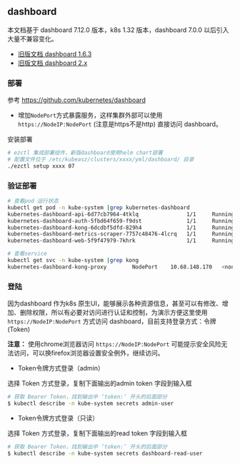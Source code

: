 ## dashboard

本文档基于 dashboard 7.12.0 版本，k8s 1.32 版本，dashboard 7.0.0 以后引入大量不兼容变化。

- [旧版文档 dashboard 1.6.3](dashboard.1.6.3.md)
- [旧版文档 dashboard 2.x](dashboard.2.x.md)

### 部署

参考 https://github.com/kubernetes/dashboard

+ 增加`NodePort`方式暴露服务，这样集群外部可以使用 `https://NodeIP:NodePort` (注意是https不是http) 直接访问 dashboard。

安装部署

``` bash
# ezctl 集成部署组件，新版dashboard使用helm chart部署
# 配置文件位于 /etc/kubeasz/clusters/xxxx/yml/dashboard/ 目录
./ezctl setup xxxx 07
```

### 验证部署

``` bash
# 查看pod 运行状态
kubectl get pod -n kube-system |grep kubernetes-dashboard
kubernetes-dashboard-api-6d77cb7964-4tklq               1/1     Running   0          17h
kubernetes-dashboard-auth-5fbd64f659-f9dst              1/1     Running   0          17h
kubernetes-dashboard-kong-6dcdbf5dfd-829h4              1/1     Running   0          17h
kubernetes-dashboard-metrics-scraper-7757c48476-4lcrq   1/1     Running   0          17h
kubernetes-dashboard-web-5f9f47979-7khrk                1/1     Running   0          17h

# 查看service
kubectl get svc -n kube-system |grep kong
kubernetes-dashboard-kong-proxy        NodePort    10.68.148.170   <none>   443:31544/TCP  17h
```

### 登陆

因为dashboard 作为k8s 原生UI，能够展示各种资源信息，甚至可以有修改、增加、删除权限，所以有必要对访问进行认证和控制，为演示方便这里使用 `https://NodeIP:NodePort` 方式访问 dashboard，目前支持登录方式：令牌(Token)

**注意：** 使用chrome浏览器访问 `https://NodeIP:NodePort` 可能提示安全风险无法访问，可以换firefox浏览器设置安全例外，继续访问。

- Token令牌方式登录（admin）

选择 Token 方式登录，复制下面输出的admin token 字段到输入框

``` bash
# 获取 Bearer Token，找到输出中 ‘token:’ 开头的后面部分
$ kubectl describe -n kube-system secrets admin-user 
```

- Token令牌方式登录（只读）

选择 Token 方式登录，复制下面输出的read token 字段到输入框

``` bash
# 获取 Bearer Token，找到输出中 ‘token:’ 开头的后面部分
$ kubectl describe -n kube-system secrets dashboard-read-user 
```
